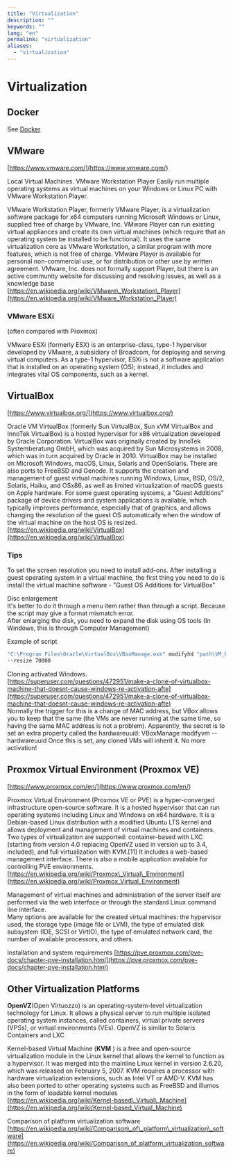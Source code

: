 ```yaml
---
title: "Virtualization"
description: ""
keywords: ""
lang: "en"
permalink: "virtualization"
aliases:
  - "virtualization"
---
```


# Virtualization

## Docker

See [Docker](docker)

## VMware

[https://www.vmware.com/](https://www.vmware.com/)

Local Virtual Machines. VMware Workstation Player Easily run multiple operating systems as virtual machines on your Windows or Linux PC with VMware Workstation Player.

VMware Workstation Player, formerly VMware Player, is a virtualization software package for x64 computers running Microsoft Windows or Linux, supplied free of charge by VMware, Inc. VMware Player can run existing virtual appliances and create its own virtual machines (which require that an operating system be installed to be functional). It uses the same virtualization core as VMware Workstation, a similar program with more features, which is not free of charge. VMware Player is available for personal non-commercial use, or for distribution or other use by written agreement. VMware, Inc. does not formally support Player, but there is an active community website for discussing and resolving issues, as well as a knowledge base [https://en.wikipedia.org/wiki/VMware\_Workstation\_Player](https://en.wikipedia.org/wiki/VMware_Workstation_Player)

### VMware ESXi

(often compared with Proxmox)

VMware ESXi (formerly ESX) is an enterprise-class, type-1 hypervisor developed by VMware, a subsidiary of Broadcom, for deploying and serving virtual computers. As a type-1 hypervisor, ESXi is not a software application that is installed on an operating system (OS); instead, it includes and integrates vital OS components, such as a kernel.

## VirtualBox

[https://www.virtualbox.org/](https://www.virtualbox.org/)

Oracle VM VirtualBox (formerly Sun VirtualBox, Sun xVM VirtualBox and InnoTek VirtualBox) is a hosted hypervisor for x86 virtualization developed by Oracle Corporation. VirtualBox was originally created by InnoTek Systemberatung GmbH, which was acquired by Sun Microsystems in 2008, which was in turn acquired by Oracle in 2010. VirtualBox may be installed on Microsoft Windows, macOS, Linux, Solaris and OpenSolaris. There are also ports to FreeBSD and Genode. It supports the creation and management of guest virtual machines running Windows, Linux, BSD, OS/2, Solaris, Haiku, and OSx86, as well as limited virtualization of macOS guests on Apple hardware. For some guest operating systems, a "Guest Additions" package of device drivers and system applications is available, which typically improves performance, especially that of graphics, and allows changing the resolution of the guest OS automatically when the window of the virtual machine on the host OS is resized. [https://en.wikipedia.org/wiki/VirtualBox](https://en.wikipedia.org/wiki/VirtualBox)

### Tips

To set the screen resolution you need to install add-ons. After installing a guest operating system in a virtual machine, the first thing you need to do is install the virtual machine software - "Guest OS Additions for VirtualBox"

Disc enlargement  
It's better to do it through a menu item rather than through a script. Because the script may give a format mismatch error.  
After enlarging the disk, you need to expand the disk using OS tools (In Windows, this is through Computer Management)

Example of script

```bash
"C:\Program Files\Oracle\VirtualBox\VBoxManage.exe" modifyhd "path\VM_Name" 
--resize 70000
```

Cloning activated Windows. [https://superuser.com/questions/472951/make-a-clone-of-virtualbox-machine-that-doesnt-cause-windows-re-activation-afte](https://superuser.com/questions/472951/make-a-clone-of-virtualbox-machine-that-doesnt-cause-windows-re-activation-afte)  
Normally the trigger for this is a change of MAC address, but VBox allows you to keep that the same (the VMs are never running at the same time, so having the same MAC address is not a problem). Apparently, the secret is to set an extra property called the hardwareuuid: VBoxManage modifyvm --hardwareuuid Once this is set, any cloned VMs will inherit it. No more activation!

## Proxmox Virtual Environment (Proxmox VE)

[https://www.proxmox.com/en/](https://www.proxmox.com/en/)

Proxmox Virtual Environment (Proxmox VE or PVE) is a hyper-converged infrastructure open-source software. It is a hosted hypervisor that can run operating systems including Linux and Windows on x64 hardware. It is a Debian-based Linux distribution with a modified Ubuntu LTS kernel and allows deployment and management of virtual machines and containers. Two types of virtualization are supported: container-based with LXC (starting from version 4.0 replacing OpenVZ used in version up to 3.4, included), and full virtualization with KVM.\[11\] It includes a web-based management interface. There is also a mobile application available for controlling PVE environments. [https://en.wikipedia.org/wiki/Proxmox\_Virtual\_Environment](https://en.wikipedia.org/wiki/Proxmox_Virtual_Environment)

Management of virtual machines and administration of the server itself are performed via the web interface or through the standard Linux command line interface.  
Many options are available for the created virtual machines: the hypervisor used, the storage type (image file or LVM), the type of emulated disk subsystem (IDE, SCSI or VirtIO), the type of emulated network card, the number of available processors, and others.

Installation and system requirements [https://pve.proxmox.com/pve-docs/chapter-pve-installation.html](https://pve.proxmox.com/pve-docs/chapter-pve-installation.html)

## Other Virtualization Platforms

**OpenVZ**(Open Virtuozzo) is an operating-system-level virtualization technology for Linux. It allows a physical server to run multiple isolated operating system instances, called containers, virtual private servers (VPSs), or virtual environments (VEs). OpenVZ is similar to Solaris Containers and LXC

Kernel-based Virtual Machine (**KVM** ) is a free and open-source virtualization module in the Linux kernel that allows the kernel to function as a hypervisor. It was merged into the mainline Linux kernel in version 2.6.20, which was released on February 5, 2007. KVM requires a processor with hardware virtualization extensions, such as Intel VT or AMD-V. KVM has also been ported to other operating systems such as FreeBSD and illumos in the form of loadable kernel modules [https://en.wikipedia.org/wiki/Kernel-based\_Virtual\_Machine](https://en.wikipedia.org/wiki/Kernel-based_Virtual_Machine)

Comparison of platform virtualization software [https://en.wikipedia.org/wiki/Comparison\_of\_platform\_virtualization\_software](https://en.wikipedia.org/wiki/Comparison_of_platform_virtualization_software)
